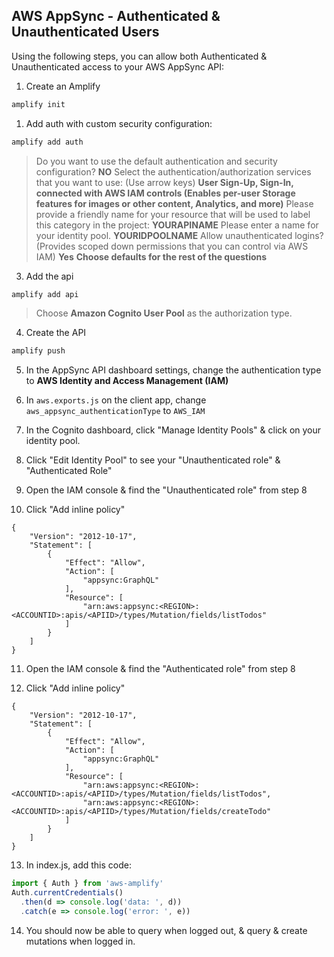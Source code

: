 ## AWS AppSync - Authenticated & Unauthenticated Users

Using the following steps, you can allow both Authenticated & Unauthenticated access to your AWS AppSync API:

1. Create an Amplify
```sh
amplify init
```
1. Add auth with custom security configuration:

```sh
amplify add auth
```

> Do you want to use the default authentication and security configuration? __NO__
> Select the authentication/authorization services that you want to use: (Use arrow keys)
__User Sign-Up, Sign-In, connected with AWS IAM controls (Enables per-user Storage features for images or other content, Analytics, and more)__
> Please provide a friendly name for your resource that will be used to label this category in the project: __YOURAPINAME__
> Please enter a name for your identity pool. __YOURIDPOOLNAME__
> Allow unauthenticated logins? (Provides scoped down permissions that you can control via AWS IAM) __Yes__
__Choose defaults for the rest of the questions__

3. Add the api

```sh
amplify add api
```
> Choose __Amazon Cognito User Pool__ as the authorization type.

4. Create the API

```sh
amplify push
```

5. In the AppSync API dashboard settings, change the authentication type to __AWS Identity and Access Management (IAM)__

6. In `aws.exports.js` on the client app, change `aws_appsync_authenticationType` to `AWS_IAM`

7. In the Cognito dashboard, click "Manage Identity Pools" & click on your identity pool.

8. Click "Edit Identity Pool" to see your "Unauthenticated role" & "Authenticated Role"

9. Open the IAM console & find the "Unauthenticated role" from step 8

10. Click "Add inline policy"

```
{
    "Version": "2012-10-17",
    "Statement": [
        {
            "Effect": "Allow",
            "Action": [
                "appsync:GraphQL"
            ],
            "Resource": [
                "arn:aws:appsync:<REGION>:<ACCOUNTID>:apis/<APIID>/types/Mutation/fields/listTodos"
            ]
        }
    ]
}
```

11. Open the IAM console & find the "Authenticated role" from step 8

12. Click "Add inline policy"

```
{
    "Version": "2012-10-17",
    "Statement": [
        {
            "Effect": "Allow",
            "Action": [
                "appsync:GraphQL"
            ],
            "Resource": [
                "arn:aws:appsync:<REGION>:<ACCOUNTID>:apis/<APIID>/types/Mutation/fields/listTodos",
                "arn:aws:appsync:<REGION>:<ACCOUNTID>:apis/<APIID>/types/Mutation/fields/createTodo"
            ]
        }
    ]
}
```

13. In index.js, add this code:

```js
import { Auth } from 'aws-amplify'
Auth.currentCredentials()
  .then(d => console.log('data: ', d))
  .catch(e => console.log('error: ', e))
```

14. You should now be able to query when logged out, & query & create mutations when logged in.